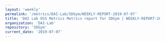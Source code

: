 ```yaml
---
layout: 'weekly'
permalink: '/metrics/DAI-Lab/SDGym/WEEKLY-REPORT-2019-07-07'
title: 'DAI Lab OSS Metrics Metrics report for SDGym | WEEKLY-REPORT-2019-07-07'
organization: 'DAI-Lab'
repository: 'SDGym'
current_date: '2019-07-07'
---
```

